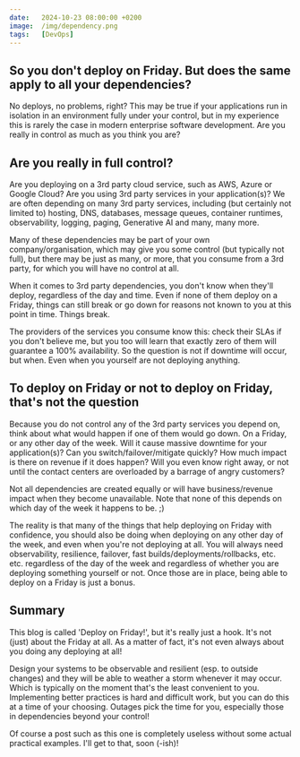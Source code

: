 ```yaml
---
date:   2024-10-23 08:00:00 +0200
image:  /img/dependency.png
tags:   [DevOps]
---
```


## So you don't deploy on Friday. But does the same apply to all your dependencies?

No deploys, no problems, right? This may be true if your applications run in isolation in an environment fully under your control, but in my experience this is rarely the case in modern enterprise software development. Are you really in control as much as you think you are?

## Are you really in full control?

Are you deploying on a 3rd party cloud service, such as AWS, Azure or Google Cloud? Are you using 3rd party services in your application(s)? We are often depending on many 3rd party services, including (but certainly not limited to) hosting, DNS, databases, message queues, container runtimes, observability, logging, paging, Generative AI and many, many more.

Many of these dependencies may be part of your own company/organisation, which may give you some control (but typically not full), but there may be just as many, or more, that you consume from a 3rd party, for which you will have no control at all.

When it comes to 3rd party dependencies, you don't know when they'll deploy, regardless of the day and time. Even if none of them deploy on a Friday, things can still break or go down for reasons not known to you at this point in time. Things break.

The providers of the services you consume know this: check their SLAs if you don't believe me, but you too will learn that exactly zero of them will guarantee a 100% availability. So the question is not íf downtime will occur, but when. Even when you yourself are not deploying anything.

## To deploy on Friday or not to deploy on Friday, that's not the question

Because you do not control any of the 3rd party services you depend on, think about what would happen if one of them would go down. On a Friday, or any other day of the week. Will it cause massive downtime for your application(s)? Can you switch/failover/mitigate quickly? How much impact is there on revenue if it does happen? Will you even know right away, or not until the contact centers are overloaded by a barrage of angry customers? 

Not all dependencies are created equally or will have business/revenue impact when they become unavailable. Note that none of this depends on which day of the week it happens to be. ;)

The reality is that many of the things that help deploying on Friday with confidence, you should also be doing when deploying on any other day of the week, and even when you're not deploying at all. You will always need observability, resilience, failover, fast builds/deployments/rollbacks, etc. etc. regardless of the day of the week and regardless of whether you are deploying something yourself or not. Once those are in place, being able to deploy on a Friday is just a bonus.

## Summary

This blog is called 'Deploy on Friday!', but it's really just a hook. It's not (just) about the Friday at all. As a matter of fact, it's not even always about you doing any deploying at all!

Design your systems to be observable and resilient (esp. to outside changes) and they will be able to weather a storm whenever it may occur. Which is typically on the moment that's the least convenient to you. Implementing better practices is hard and difficult work, but you can do this at a time of your choosing. Outages pick the time for you, especially those in dependencies beyond your control!

Of course a post such as this one is completely useless without some actual practical examples. I'll get to that, soon (-ish)!